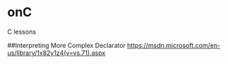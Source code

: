 # onC
C lessons

##Interpreting More Complex Declarator
https://msdn.microsoft.com/en-us/library/1x82y1z4(v=vs.71).aspx
